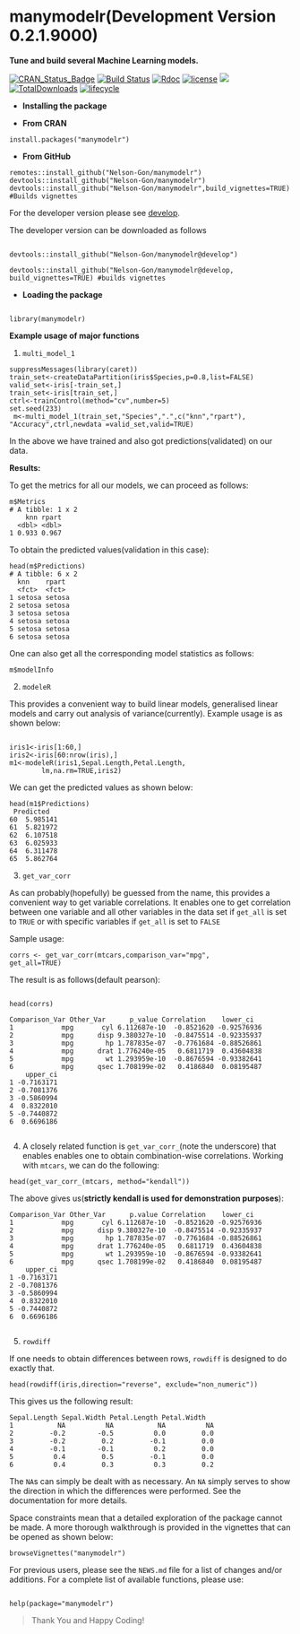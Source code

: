 # manymodelr(Development Version 0.2.1.9000)

**Tune and build several Machine Learning models.**

[![CRAN_Status_Badge](https://www.r-pkg.org/badges/version/manymodelr)](https://cran.r-project.org/package=manymodelr)
[![Build Status](https://travis-ci.org/Nelson-Gon/manymodelr.png?branch=master)](https://travis-ci.org/Nelson-Gon/manymodelr)
[![Rdoc](http://www.rdocumentation.org/badges/version/manymodelr)](http://www.rdocumentation.org/packages/manymodelr) 
[![license](https://img.shields.io/badge/license-GPL--2-blue.svg)](https://www.gnu.org/licenses/old-licenses/gpl-2.0.html)
[![](https://cranlogs.r-pkg.org/badges/manymodelr)](https://cran.r-project.org/package=manymodelr)
[![TotalDownloads](http://cranlogs.r-pkg.org/badges/grand-total/manymodelr?color=yellow)](https://cran.r-project.org/package=manymodelr)
[![lifecycle](https://img.shields.io/badge/lifecycle-maturing-blue.svg)](https://www.tidyverse.org/lifecycle/#maturing)

*  **Installing the package**

* **From CRAN**

```
install.packages("manymodelr")

```

* **From GitHub**

```
remotes::install_github("Nelson-Gon/manymodelr")
devtools::install_github("Nelson-Gon/manymodelr")
devtools::install_github("Nelson-Gon/manymodelr",build_vignettes=TRUE) #Builds vignettes
```

For the developer version please see [develop](https://github.com/Nelson-Gon/tree/develop). 



The developer version can be downloaded as follows

```

devtools::install_github("Nelson-Gon/manymodelr@develop")

devtools::install_github("Nelson-Gon/manymodelr@develop, build_vignettes=TRUE) #builds vignettes

```


* **Loading the package**

```

library(manymodelr)

```

**Example usage of major functions**

1.  `multi_model_1`

```
suppressMessages(library(caret))
train_set<-createDataPartition(iris$Species,p=0.8,list=FALSE)
valid_set<-iris[-train_set,]
train_set<-iris[train_set,]
ctrl<-trainControl(method="cv",number=5)
set.seed(233)
 m<-multi_model_1(train_set,"Species",".",c("knn","rpart"),
"Accuracy",ctrl,newdata =valid_set,valid=TRUE)

```

In the above we have trained and also got predictions(validated) on our data.

**Results:**

To get the metrics for all our models, we can  proceed as follows:

```
m$Metrics
# A tibble: 1 x 2
    knn rpart
  <dbl> <dbl>
1 0.933 0.967

```

To obtain the predicted values(validation in this case):

```
head(m$Predictions)
# A tibble: 6 x 2
  knn    rpart 
  <fct>  <fct> 
1 setosa setosa
2 setosa setosa
3 setosa setosa
4 setosa setosa
5 setosa setosa
6 setosa setosa

```

One can also get all the corresponding model statistics as follows:

```
m$modelInfo

``` 

2. `modeleR`

This provides a convenient way to build linear models, generalised linear models and carry out analysis of variance(currently). Example usage is as shown below:

```

iris1<-iris[1:60,]
iris2<-iris[60:nrow(iris),]
m1<-modeleR(iris1,Sepal.Length,Petal.Length,
        lm,na.rm=TRUE,iris2)

```

We can get the predicted values as shown below:

```
head(m1$Predictions)
 Predicted
60  5.985141
61  5.821972
62  6.107518
63  6.025933
64  6.311478
65  5.862764

```

3. `get_var_corr`

As can probably(hopefully) be guessed from the name, this provides a convenient way to get variable correlations. It enables one to get correlation between one variable and all other variables in the data set if `get_all` is set to `TRUE` or with specific variables if `get_all` is set to `FALSE`

Sample usage:

```
corrs <- get_var_corr(mtcars,comparison_var="mpg",
get_all=TRUE)

```

The result is as follows(default pearson):

```

head(corrs)

Comparison_Var Other_Var      p_value Correlation    lower_ci
1            mpg       cyl 6.112687e-10  -0.8521620 -0.92576936
2            mpg      disp 9.380327e-10  -0.8475514 -0.92335937
3            mpg        hp 1.787835e-07  -0.7761684 -0.88526861
4            mpg      drat 1.776240e-05   0.6811719  0.43604838
5            mpg        wt 1.293959e-10  -0.8676594 -0.93382641
6            mpg      qsec 1.708199e-02   0.4186840  0.08195487
    upper_ci
1 -0.7163171
2 -0.7081376
3 -0.5860994
4  0.8322010
5 -0.7440872
6  0.6696186


```

4. A closely related function is `get_var_corr_`(note the underscore) that enables enables one to obtain combination-wise correlations. Working with `mtcars`, we can do the following:

```
head(get_var_corr_(mtcars, method="kendall"))

```

The above gives us(**strictly kendall is used for demonstration purposes**):

```
Comparison_Var Other_Var      p.value Correlation    lower_ci
1            mpg       cyl 6.112687e-10  -0.8521620 -0.92576936
2            mpg      disp 9.380327e-10  -0.8475514 -0.92335937
3            mpg        hp 1.787835e-07  -0.7761684 -0.88526861
4            mpg      drat 1.776240e-05   0.6811719  0.43604838
5            mpg        wt 1.293959e-10  -0.8676594 -0.93382641
6            mpg      qsec 1.708199e-02   0.4186840  0.08195487
    upper_ci
1 -0.7163171
2 -0.7081376
3 -0.5860994
4  0.8322010
5 -0.7440872
6  0.6696186


```

5. `rowdiff`

If one needs to obtain differences between rows, `rowdiff` is designed to do exactly that.

```
head(rowdiff(iris,direction="reverse", exclude="non_numeric"))

```

This gives us the following result:

```
Sepal.Length Sepal.Width Petal.Length Petal.Width
1           NA          NA           NA          NA
2         -0.2        -0.5          0.0         0.0
3         -0.2         0.2         -0.1         0.0
4         -0.1        -0.1          0.2         0.0
5          0.4         0.5         -0.1         0.0
6          0.4         0.3          0.3         0.2

```

The `NA`s can simply be dealt with as necessary. An `NA` simply serves to show the direction in which the differences were performed. See the documentation for more details. 


Space constraints mean that a detailed exploration of the package cannot be made.  A more thorough walkthrough is provided in the vignettes that can be opened as shown below:

```
browseVignettes("manymodelr")

```


For previous users, please see the `NEWS.md` file for a list of changes and/or additions.  For a complete list of available functions, please use:
 
 ```
 
 help(package="manymodelr")
 
 ```
 
 > Thank You and Happy Coding!
 
